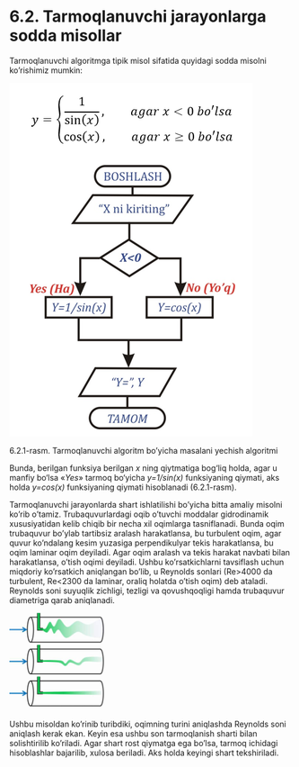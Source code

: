 # 6.2. Tarmoqlanuvchi jarayonlarga sodda misollar

Tarmoqlanuvchi algoritmga tipik misol sifatida quyidagi sodda misolni ko’rishimiz mumkin:

![](../../.gitbook/assets/image.png)

6.2.1-rasm. Tarmoqlanuvchi algoritm bo’yicha masalani yechish algoritmi

Bunda, berilgan funksiya berilgan _x_ ning qiytmatiga bog‘liq holda, agar u manfiy bo‘lsa «_Yes_» tarmoq bo‘yicha _y=1/sin(x)_ funksiyaning qiymati, aks holda _y=cos(x)_ funksiyaning qiymati hisoblanadi (6.2.1-rasm).

Tarmoqlanuvchi jarayonlarda shart ishlatilishi bo’yicha bitta amaliy misolni ko’rib o’tamiz. Trubaquvurlardagi oqib o’tuvchi moddalar gidrodinamik xususiyatidan kelib chiqib bir necha xil oqimlarga tasniflanadi. Bunda oqim trubaquvur bo’ylab tartibsiz aralash harakatlansa, bu turbulent oqim, agar quvur ko’ndalang kesim yuzasiga perpendikulyar tekis harakatlansa, bu oqim laminar oqim deyiladi. Agar oqim aralash va tekis harakat navbati bilan harakatlansa, o’tish oqimi deyiladi. Ushbu ko’rsatkichlarni tavsiflash uchun miqdoriy ko’rsatkich aniqlangan bo’lib, u Reynolds sonlari (Re>4000 da turbulent, Re<2300 da laminar, oraliq holatda o’tish oqim) deb ataladi. Reynolds soni suyuqlik zichligi, tezligi va qovushqoqligi hamda trubaquvur diametriga qarab aniqlanadi.

![](<../../.gitbook/assets/image (2).png>)

Ushbu misoldan ko’rinib turibdiki, oqimning turini aniqlashda Reynolds soni aniqlash kerak ekan. Keyin esa ushbu son tarmoqlanish sharti bilan solishtirilib ko’riladi. Agar shart rost qiymatga ega bo’lsa, tarmoq ichidagi hisoblashlar bajarilib, xulosa beriladi. Aks holda keyingi shart tekshiriladi.
